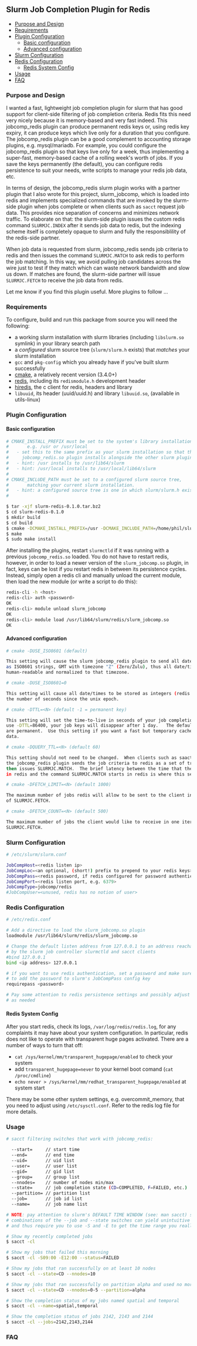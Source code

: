 ## Slurm Job Completion Plugin for Redis <!-- omit in toc -->

- [Purpose and Design](#purpose-and-design)
- [Requirements](#requirements)
- [Plugin Configuration](#plugin-configuration)
  - [Basic configuration](#basic-configuration)
  - [Advanced configuration](#advanced-configuration)
- [Slurm Configuration](#slurm-configuration)
- [Redis Configuration](#redis-configuration)
  - [Redis System Config](#redis-system-config)
- [Usage](#usage)
- [FAQ](#faq)

### Purpose and Design

I wanted a fast, lightweight job completion plugin for slurm that has good support for client-side filtering of job completion criteria.  Redis fits this need very nicely because it is memory-based and very fast indeed.  This jobcomp_redis plugin can  produce permanent redis keys or, using redis key expiry, it can produce keys which live only for a duration that you configure.  The jobcomp_redis plugin can be a good complement to accounting storage plugins, e.g. mysql/mariadb.  For example, you could configure the jobcomp_redis plugin so that keys live only for a week, thus implementing a super-fast, memory-based cache of a rolling week's worth of jobs.  If you save the keys permanently (the default), you can configure redis persistence to suit your needs, write scripts to manage your redis job data, etc.

In terms of design, the jobcomp_redis slurm plugin works with a partner plugin that I also wrote for this project, slurm_jobcomp, which is loaded into redis and implements specialized commands that are invoked by the slurm-side plugin when jobs complete or when clients such as `sacct` request job data.  This provides nice separation of concerns and minimizes network traffic.  To elaborate on that: the slurm-side plugin issues the custom redis command `SLURMJC.INDEX` after it sends job data to redis, but the indexing scheme itself is completely opaque to slurm and fully the responsiblility of the redis-side partner.

When job data is requested from slurm, jobcomp_redis sends job criteria to redis and then issues the command `SLURMJC.MATCH` to ask redis to perform the job matching.  In this way, we avoid pulling job candidates across the wire just to test if they match which can waste network bandwidth and slow us down.  If matches are found, the slurm-side partner will issue `SLURMJC.FETCH` to receive the job data from redis.

Let me know if you find this plugin useful.  More plugins to follow ...

### Requirements

To configure, build and run this package from source you will need the following:
- a working slurm installation with slurm libraries (including `libslurm.so` symlink) in your library search path
- a *_configured_* slurm source tree (`slurm/slurm.h` exists) that *_matches_* your slurm installation
- `gcc` and `pkg-config` which you already have if you've built slurm successfully
- [cmake](https://cmake.org/), a relatively recent version (3.4.0+)
- [redis](https://redis.io/), including its `redismodule.h` development header
- [hiredis](https://github.com/redis/hiredis), the c client for redis, headers and library
- `libuuid`, its header (uuid/uuid.h) and library `libuuid.so`, (available in utils-linux)


### Plugin Configuration

#### Basic configuration

```bash
# CMAKE_INSTALL_PREFIX must be set to the system's library installation prefix,
#       e.g. /usr or /usr/local
#   - set this to the same prefix as your slurm installation so that the
#     jobcomp_redis.so plugin installs alongside the other slurm plugins.
#   - hint: /usr installs to /usr/lib64/slurm
#   - hint: /usr/local installs to /usr/local/lib64/slurm
#
# CMAKE_INCLUDE_PATH must be set to a configured slurm source tree,
#       matching your current slurm installation.
#   - hint: a configured source tree is one in which slurm/slurm.h exists.
#

$ tar -xjf slurm-redis-0.1.0.tar.bz2
$ cd slurm-redis-0.1.0
$ mkdir build
$ cd build
$ cmake -DCMAKE_INSTALL_PREFIX=/usr -DCMAKE_INCLUDE_PATH=/home/phil/slurm-19.05.2/ ..
$ make
$ sudo make install
```

After installing the plugins, restart `slurmctld` if it was running with a previous `jobcomp_redis.so` loaded. You do not have to restart redis, however, in order to load a newer version of the `slurm_jobcomp.so` plugin, in fact, keys can be lost if you restart redis in between its persistence cycles.  Instead, simply open a redis cli and manually unload the current module, then load the new module (or write a script to do this):

```bash
redis-cli -h <host>
redis-cli> auth <password>
OK
redis-cli> module unload slurm_jobcomp
OK
redis-cli> module load /usr/lib64/slurm/redis/slurm_jobcomp.so
OK
```

#### Advanced configuration

```bash
# cmake -DUSE_ISO8601 (default)

This setting will cause the slurm jobcomp_redis plugin to send all date/time elements
as ISO8601 strings, GMT with timezone "Z" (Zero/Zulu), thus all date/times will be
human-readable and normalized to that timezone.

# cmake -DUSE_ISO8601=0

This setting will cause all date/times to be stored as integers (redis strings) --
the number of seconds since the unix epoch.

# cmake -DTTL=<N> (default -1 = permanent key)

This setting will set the time-to-live in seconds of your job completion data.  If you
use -DTTL=86400, your job keys will disappear after 1 day.   The default is -1: keys
are permanent.  Use this setting if you want a fast but temporary cache of recent job
data.

# cmake -DQUERY_TTL=<N> (default 60)

This setting should not need to be changed.  When clients such as saact request job data,
the jobcomp_redis plugin sends the job criteria to redis as a set of transient keys and
then issues SLURMJC.MATCH.  The brief latency between the time that the criteria arrives
in redis and the command SLURMJC.MATCH starts in redis is where this setting matters.

# cmake -DFETCH_LIMIT=<N> (default 1000)

The maximum number of jobs redis will allow to be sent to the client in one iteration
of SLURMJC.FETCH.

# cmake -DFETCH_COUNT=<N> (default 500)

The maximum number of jobs the client would like to receive in one iteration of
SLURMJC.FETCH.
```

### Slurm Configuration

```bash
# /etc/slurm/slurm.conf

JobCompHost=<redis listen ip>
JobCompLoc=<an optional, (short!) prefix to prepend to your redis keys>
JobCompPass=<redis password, if redis configured for password authentication>
JobCompPort=<redis listen port, e.g. 6379>
JobCompType=jobcomp/redis
#JobCompUser=<unused, redis has no notion of user>
```

### Redis Configuration

```bash
# /etc/redis.conf

# Add a directive to load the slurm_jobcomp.so plugin
loadmodule /usr/lib64/slurm/redis/slurm_jobcomp.so

# Change the default listen address from 127.0.0.1 to an address reachable
# by the slurm job controller slurmctld and sacct clients
#bind 127.0.0.1
bind <ip address> 127.0.0.1

# if you want to use redis authentication, set a password and make sure
# to add the password to slurm's JobCompPass config key
requirepass <password>

# Pay some attention to redis persistence settings and possibly adjust those
# as needed
```

#### Redis System Config

After you start redis, check its logs, `/var/log/redis/redis.log`, for any
complaints it may have about your system configuration.  In particular, redis
does not like to operate with transparent huge pages activated.  There are a 
number of ways to turn that off:

- `cat /sys/kernel/mm/transparent_hugepage/enabled` to check your system
- add `transparent_hugepage=never` to your kernel boot comand (`cat /proc/cmdline`)
- `echo never > /sys/kernel/mm/redhat_transparent_hugepage/enabled` at system start

There may be some other system settings, e.g. overcommit_memory, that you need to adjust using `/etc/sysctl.conf`.  Refer to the redis log file for more details.

### Usage

```bash
# sacct filtering switches that work with jobcomp_redis:

  --start=     // start time
  --end=       // end time
  --uid=       // uid list
  --user=      // user list
  --gid=       // gid list
  --group=     // group list
  --nnodes=    // number of nodes min/max
  --state=     // job completion state (CD=COMPLETED, F=FAILED, etc.)
  --partition= // partition list
  --job=       // job id list
  --name=      // job name list

# NOTE: pay attention to slurm's DEFAULT TIME WINDOW (see: man sacct) since some
# combinations of the --job and --state switches can yield unintuitive time ranges
# and thus require you to use -S and -E to get the time range you really want.

# Show my recently completed jobs
$ sacct -cl

# Show my jobs that failed this morning
$ sacct -cl -S09:00 -E12:00 --status=FAILED

# Show my jobs that ran successfully on at least 10 nodes
$ sacct -cl --state=CD --nnodes=10

# Show my jobs that ran successfully on partition alpha and used no more than 5 nodes
$ sacct -cl --state=CD --nnodes=0-5 --partition=alpha

# Show the completion status of my jobs named spatial and temporal
$ sacct -cl --name=spatial,temporal

# Show the completion status of jobs 2142, 2143 and 2144
$ sacct -cl --jobs=2142,2143,2144
```

### FAQ
